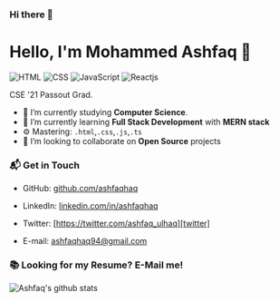 ### Hi there 👋

<!--
**ashfaqhaq/ashfaqhaq** is a ✨ _special_ ✨ repository because its `README.md` (this file) appears on your GitHub profile.

Here are some ideas to get you started:

- 🔭 I’m currently working on ...
- 🌱 I’m currently learning ...
- 👯 I’m looking to collaborate on ...
- 🤔 I’m looking for help with ...
- 💬 Ask me about ...
- 📫 How to reach me: ...
- 😄 Pronouns: ...
- ⚡ Fun fact: ...
-->
# Hello, I'm Mohammed Ashfaq 👋


![HTML](https://img.shields.io/badge/HTML-Expert-orange)
![CSS](https://img.shields.io/badge/CSS-Intermediate-9cf)
![JavaScript](https://img.shields.io/badge/JavaScript-Intermediate-9cf)
![Reactjs](https://img.shields.io/badge/Reactjs-Intermediate-9cf)


CSE '21 Passout Grad.


- 🔭 I’m currently studying **Computer Science**.
- 🌱 I’m currently learning **Full Stack Development** with **MERN stack**
- ⚙️ Mastering: `.html`,`.css`,`.js`,`.ts`
- 👯 I’m looking to collaborate on **Open Source** projects


### 📬 Get in Touch


- GitHub: [github.com/ashfaqhaq][github]

- LinkedIn: [linkedin.com/in/ashfaqhaq][linkedin]

- Twitter: [https://twitter.com/ashfaq_ulhaq][twitter]

- E-mail: ashfaqhaq94@gmail.com

### 📚 Looking for my Resume? E-Mail me!

![Ashfaq's github stats](https://github-readme-stats.vercel.app/api?username=ashfaqhaq&show_icons=true&hide_border=true)




[github]: https://github.com/ashfaqhaq
[linkedin]: https://linkedin.com/in/ashfaqhaq
[twitter]: https://twitter.com/ashfaq_ulhaq
